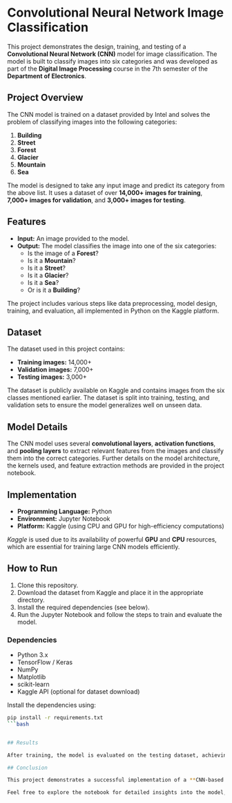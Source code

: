 # Convolutional Neural Network Image Classification

This project demonstrates the design, training, and testing of a **Convolutional Neural Network (CNN)** model for image classification. The model is built to classify images into six categories and was developed as part of the **Digital Image Processing** course in the 7th semester of the **Department of Electronics**.

## Project Overview

The CNN model is trained on a dataset provided by Intel and solves the problem of classifying images into the following categories:

1. **Building**
2. **Street**
3. **Forest**
4. **Glacier**
5. **Mountain**
6. **Sea**

The model is designed to take any input image and predict its category from the above list. It uses a dataset of over **14,000+ images for training**, **7,000+ images for validation**, and **3,000+ images for testing**.

## Features

- **Input:** An image provided to the model.
- **Output:** The model classifies the image into one of the six categories:
  - Is the image of a **Forest**?
  - Is it a **Mountain**?
  - Is it a **Street**?
  - Is it a **Glacier**?
  - Is it a **Sea**?
  - Or is it a **Building**?

The project includes various steps like data preprocessing, model design, training, and evaluation, all implemented in Python on the Kaggle platform.

## Dataset

The dataset used in this project contains:
- **Training images:** 14,000+
- **Validation images:** 7,000+
- **Testing images:** 3,000+

The dataset is publicly available on Kaggle and contains images from the six classes mentioned earlier. The dataset is split into training, testing, and validation sets to ensure the model generalizes well on unseen data.

## Model Details

The CNN model uses several **convolutional layers**, **activation functions**, and **pooling layers** to extract relevant features from the images and classify them into the correct categories. Further details on the model architecture, the kernels used, and feature extraction methods are provided in the project notebook.

## Implementation

- **Programming Language:** Python
- **Environment:** Jupyter Notebook
- **Platform:** Kaggle (using CPU and GPU for high-efficiency computations)

*Kaggle* is used due to its availability of powerful **GPU** and **CPU** resources, which are essential for training large CNN models efficiently.

## How to Run

1. Clone this repository.
2. Download the dataset from Kaggle and place it in the appropriate directory.
3. Install the required dependencies (see below).
4. Run the Jupyter Notebook and follow the steps to train and evaluate the model.

### Dependencies

- Python 3.x
- TensorFlow / Keras
- NumPy
- Matplotlib
- scikit-learn
- Kaggle API (optional for dataset download)

Install the dependencies using:
```bash
pip install -r requirements.txt
```bash


## Results

After training, the model is evaluated on the testing dataset, achieving a high classification accuracy across all six categories. Detailed performance metrics, including **precision**, **recall**, and **F1 scores**, are provided in the notebook.

## Conclusion

This project demonstrates a successful implementation of a **CNN-based image classification** model using Python. It effectively classifies images into six categories, solving the problem posed by Intel for their image dataset.

Feel free to explore the notebook for detailed insights into the model, dataset, and evaluation.
